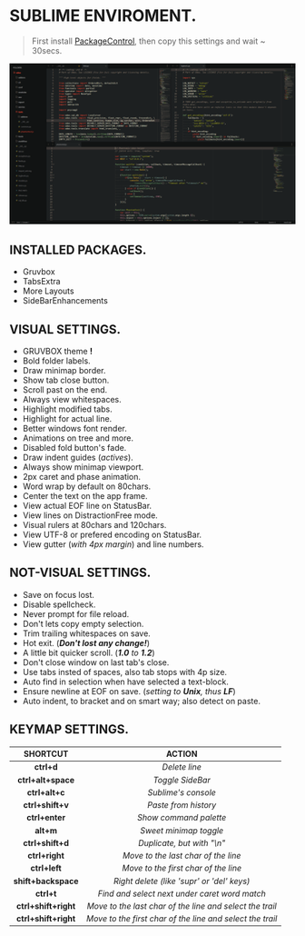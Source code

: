 # SUBLIME ENVIROMENT.
> First install [PackageControl](https://packagecontrol.io/ "The Sublime Text package manager that makes it exceedingly simple to find, install and keep packages up-to-date."), then copy this settings and wait ~ 30secs.

![visual_demo](scr_demo.png)

## INSTALLED PACKAGES.
- Gruvbox
- TabsExtra
- More Layouts
- SideBarEnhancements

## VISUAL SETTINGS.
- GRUVBOX theme **!**
- Bold folder labels.
- Draw minimap border.
- Show tab close button.
- Scroll past on the end.
- Always view whitespaces.
- Highlight modified tabs.
- Highlight for actual line.
- Better windows font render.
- Animations on tree and more.
- Disabled fold button's fade.
- Draw indent guides (_actives_).
- Always show minimap viewport.
- 2px caret and phase animation.
- Word wrap by default on 80chars.
- Center the text on the app frame.
- View actual EOF line on StatusBar.
- View lines on DistractionFree mode.
- Visual rulers at 80chars and 120chars.
- View UTF-8 or prefered encoding on StatusBar.
- View gutter (_with 4px margin_) and line numbers.


## NOT-VISUAL SETTINGS.
- Save on focus lost.
- Disable spellcheck.
- Never prompt for file reload.
- Don't lets copy empty selection.
- Trim trailing whitespaces on save.
- Hot exit. (_**Don't lost any change!**_)
- A little bit quicker scroll. (_**1.0** to **1.2**_)
- Don't close window on last tab's close.
- Use tabs insted of spaces, also tab stops with 4p size.
- Auto find in selection when have selected a text-block.
- Ensure newline at EOF on save. (_setting to **Unix**, thus **LF**_)
- Auto indent, to bracket and on smart way; also detect on paste.


## KEYMAP SETTINGS.
|  SHORTCUT  |  ACTION  |
|:----------:|:--------:|
|  **ctrl+d**  |  *Delete line*  |
|  **ctrl+alt+space**  |  *Toggle SideBar*  |
|  **ctrl+alt+c**  |  *Sublime's console*  |
|  **ctrl+shift+v**  |  *Paste from history*  |
|  **ctrl+enter**  |  *Show command palette*  |
|  **alt+m**  |  *Sweet minimap toggle*  |
|  **ctrl+shift+d**  |  *Duplicate, but with "\n"*  |
|  **ctrl+right**  |  *Move to the last char of the line*  |
|  **ctrl+left**  |  *Move to the first char of the line*  |
|  **shift+backspace**  |  *Right delete (like 'supr' or 'del' keys)*  |
|  **ctrl+t**  |  *Find and select next under caret word match*  |
|  **ctrl+shift+right**  |  *Move to the last char of the line and select the trail*  |
|  **ctrl+shift+right**  |  *Move to the first char of the line and select the trail*  |
